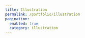 ```yaml
---
title: Illustration
permalink: /portfolio/illustration
pagination:
  enabled: true
  category: illustration
---
```

